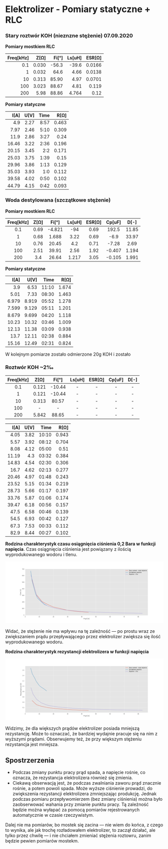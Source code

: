 # Elektrolizer - Pomiary statyczne + RLC

### Stary roztwór KOH (nieznzne stężenie) 07.09.2020

**Pomiary mostkiem RLC**

| Freq[kHz] |  Z[Ω] | Fi[°] | Ls[uH] | ESR[Ω] |
| --------: | ----: | ----: | -----: | -----: |
|       0.1 | 0.030 | -56.3 |  -39.6 | 0.0166 |
|         1 | 0.032 |  64.6 |   4.66 | 0.0138 |
|        10 | 0.313 | 85.90 |   4.97 | 0.0701 |
|       100 | 3.023 | 88.67 |   4.81 |  0.119 |
|       200 |  5.98 | 88.86 |  4.764 |   0.12 |

**Pomiary statyczne**

|  I[A] | U[V] | Time |  R[Ω] |
| ----: | ---: | ---: | ----: |
|   4.9 | 2.27 | 8:57 | 0.463 |
|  7.97 | 2.46 | 5:10 | 0.309 |
|  11.9 | 2.86 | 3:27 |  0.24 |
| 16.46 | 3.22 | 2:36 | 0.196 |
| 20.15 | 3.45 |  2:2 | 0.171 |
| 25.03 | 3.75 | 1:39 |  0.15 |
| 29.96 | 3.86 | 1:13 | 0.129 |
| 35.03 | 3.93 |  1:0 | 0.112 |
| 39.58 | 4.02 | 0:50 | 0.102 |
| 44.79 | 4.15 | 0:42 | 0.093 |

### Woda destylowana (szczątkowe stężenie)

**Pomiary mostkiem RLC**

| Freq[kHz] | Z[Ω] | Fi[°]  | Ls[uH] | ESR[Ω] | Cp[uF] | D[-]  |
| :-------: | :--: | :----: | :----: | :----: | :----: | :---: |
|    0.1    | 0.69 | -4.821 |  -94   |  0.69  | 192.5  | 11.85 |
|     1     | 0.68 | 1.688  |  3.22  |  0.69  |  -6.9  | 33.97 |
|    10     | 0.76 | 20.45  |  4.2   |  0.71  | -7.28  | 2.69  |
|    100    | 2.51 | 39.91  |  2.56  |  1.92  | -0.407 | 1.194 |
|    200    | 3.4  | 26.64  | 1.217  |  3.05  | -0.105 | 1.991 |

**Pomiary statyczne**

|  I[A] |  U[V] |  Time |  R[Ω] |
| ----: | ----: | ----: | ----: |
|   3.9 |  6.53 | 11:10 | 1.674 |
|  5.01 |  7.33 | 08:30 | 1.463 |
| 6.979 | 8.919 | 05:52 | 1.278 |
| 7.599 | 9.129 | 05:11 | 1.201 |
| 8.679 | 9.699 | 04:20 | 1.118 |
| 10.23 | 10.32 | 03:46 | 1.009 |
| 12.13 | 11.38 | 03:09 | 0.938 |
|  13.7 | 12.11 | 02:38 | 0.884 |
| 15.16 | 12.49 | 02:31 | 0.824 |

W kolejnym pomiarze zostało odmierzone 20g KOH i zostało

### Roztwór KOH ~2‰

| Freq[kHz] | Z[Ω]  | Fi[°]  | Ls[uH] | ESR[Ω] | Cp[uF] | D[-] |
| :-------: | :---: | :----: | :----: | :----: | :----: | :--: |
|    0.1    | 0.121 | -10.44 |   -    |   -    |   -    |  -   |
|     1     | 0.121 | -10.44 |   -    |   -    |   -    |  -   |
|    10     | 0.313 | 80.57  |   -    |   -    |   -    |  -   |
|    100    |   -   |   -    |   -    |   -    |   -    |  -   |
|    200    | 5.842 | 88.65  |   -    |   -    |   -    |  -   |

|  I[A] | U[V] |  Time |  R[Ω] |
| ----: | ---: | ----: | ----: |
|  4.05 | 3.82 | 10:10 | 0.943 |
|  5.57 | 3.92 | 08:12 | 0.704 |
|  8.08 | 4.12 | 05:00 |  0.51 |
| 11.19 |  4.3 | 03:32 | 0.384 |
| 14.83 | 4.54 | 02:30 | 0.306 |
|  16.7 | 4.62 | 02:13 | 0.277 |
| 20.46 | 4.97 | 01:48 | 0.243 |
| 23.52 | 5.15 | 01:34 | 0.219 |
| 28.73 | 5.66 | 01:17 | 0.197 |
| 33.76 | 5.87 | 01:06 | 0.174 |
| 39.47 | 6.18 | 00:56 | 0.157 |
|  47.5 | 6.58 | 00:46 | 0.139 |
|  54.5 | 6.93 | 00:42 | 0.127 |
|  67.3 | 7.53 | 00:33 | 0.112 |
|  82.9 | 8.44 | 00:27 | 0.102 |

**Rodzina charakterystyk czasu osiągnięcia ciśnienia 0,2 Bara w funkcji napięcia**. Czas osiągnięcia ciśnienia jest powiązany z ilością wyprodukowanego wodoru i tlenu.

![time](./jupyter/png/eclz-static-time.png)

Widać, że stężenie nie ma wpływu na tę zależność — po prostu wraz ze zwiększaniem prądu przepływającego przez elektrolizer zwiększa się ilość wyprodukowanego wodoru.

**Rodzina charakterystyk rezystancji elektrolizera w funkcji napięcia**

![ohm](./jupyter/png/eclz-static-ohm.png)

Widzimy, że dla większych prądów elektrolizer posiada mniejszą rezystancję. Może to oznaczać, że bardziej wydajnie pracuje się na nim z wyższymi prądami. Obserwujemy też, że przy większym stężeniu rezystancja jest mniejsza.

## Spostrzerzenia

- Podczas zmiany punktu pracy prąd spada, a napięcie rośnie, co oznacza, że rezystancja elektrolizera również się zmienia.
- Ciekawą obserwacją jest, że podczas zwalniania zaworu prąd znacznie rośnie, a potem powoli spada. Może wyższe ciśnienie prowadzi, do zwiększenia rezystancji elektrolizera zmniejszając produkcję. Jednak podczas pomiaru przepływomierzem (bez zmiany ciśnienia) można było zaobserwować wahania przy zmianie punktu pracy. Tą zależność będzie można wyłapać za pomocą pomiarów rejestrowanych automatycznie w czasie rzeczywistym.

Dalej nie ma pomiarów, bo mostek się zacina — nie wiem do końca, z czego to wynika, ale jak trochę rozładowałem elektrolizer, to zaczął działać, ale tylko przez chwilę — i nie chciałem zmieniać stężenia roztowru, zanim będzie pewien pomiarów mostekm.
